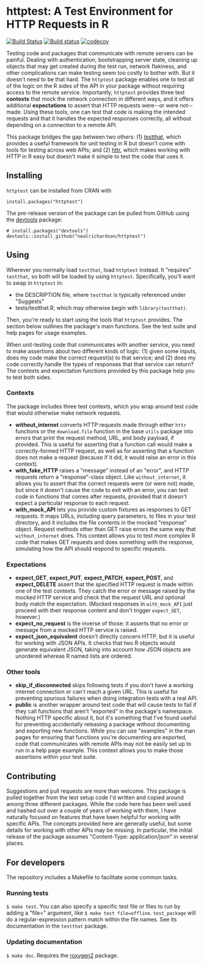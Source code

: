 # httptest: A Test Environment for HTTP Requests in R

[![Build Status](https://travis-ci.org/nealrichardson/httptest.png?branch=master)](https://travis-ci.org/nealrichardson/httptest) [![Build status](https://ci.appveyor.com/api/projects/status/egrw65593iso21cu?svg=true)](https://ci.appveyor.com/project/nealrichardson/httptest) [![codecov](https://codecov.io/gh/nealrichardson/httptest/branch/master/graph/badge.svg)](https://codecov.io/gh/nealrichardson/httptest)

Testing code and packages that communicate with remote servers can be painful. Dealing with authentication, bootstrapping server state, cleaning up objects that may get created during the test run, network flakiness, and other complications can make testing seem too costly to bother with. But it doesn't need to be that hard. The `httptest` package enables one to test all of the logic on the R sides of the API in your package without requiring access to the remote service. Importantly, `httptest` provides three test **contexts** that mock the network connection in different ways, and it offers additional **expectations** to assert that HTTP requests were--or were not--made. Using these tools, one can test that code is making the intended requests and that it handles the expected responses correctly, all without depending on a connection to a remote API.

This package bridges the gap between two others: (1) [testthat](https://github.com/hadley/testthat), which provides a useful framework for unit testing in R but doesn't come with tools for testing across web APIs; and (2) [httr](https://github.com/hadley/httr), which makes working with HTTP in R easy but doesn't make it simple to test the code that uses it.

## Installing

`httptest` can be installed from CRAN with

    install.packages("httptest")

The pre-release version of the package can be pulled from GitHub using the [devtools](https://github.com/hadley/devtools) package:

    # install.packages("devtools")
    devtools::install_github("nealrichardson/httptest")

## Using

Wherever you normally load `testthat`, load `httptest` instead. It "requires" `testthat`, so both will be loaded by using `httptest`. Specifically, you'll want to swap in `httptest` in:

* the DESCRIPTION file, where `testthat` is typically referenced under "Suggests"
* tests/testthat.R, which may otherwise begin with `library(testthat)`.

Then, you're ready to start using the tools that `httptest` provides. The section below outlines the package's main functions. See the test suite and help pages for usage examples.

When unit-testing code that communicates with another service, you need to make assertions about two different kinds of logic: (1) given some inputs, does my code make the correct request(s) to that service; and (2) does my code correctly handle the types of responses that that service can return? The contexts and expectation functions provided by this package help you to test both sides.

### Contexts

The package includes three test contexts, which you wrap around test code that would otherwise make network requests.

* **without_internet** converts HTTP requests made through either `httr` functions or the `download.file` function in the base `utils` package into errors that print the request method, URL, and body payload, if provided. This is useful for asserting that a function call would make a correctly-formed HTTP request, as well as for asserting that a function does not make a request (because if it did, it would raise an error in this context).
* **with_fake_HTTP** raises a "message" instead of an "error", and HTTP requests return a "response"-class object. Like `without_internet`, it allows you to assert that the correct requests were (or were not) made, but since it doesn't cause the code to exit with an error, you can test code in functions that comes after requests, provided that it doesn't expect a particular response to each request.
* **with_mock_API** lets you provide custom fixtures as responses to GET requests. It maps URLs, including query parameters, to files in your test directory, and it includes the file contents in the mocked "response" object. Request methods other than GET raise errors the same way that `without_internet` does. This context allows you to test more complex R code that makes GET requests and does something with the response, simulating how the API should respond to specific requests.

### Expectations

* **expect_GET**, **expect_PUT**, **expect_PATCH**, **expect_POST**, and **expect_DELETE** assert that the specified HTTP request is made within one of the test contexts. They catch the error or message raised by the mocked HTTP service and check that the request URL and optional body match the expectation. (Mocked responses in `with_mock_API` just proceed with their response content and don't trigger `expect_GET`, however.)
* **expect_no_request** is the inverse of those: it asserts that no error or message from a mocked HTTP service is raised.
* **expect_json_equivalent** doesn't directly concern HTTP, but it is useful for working with JSON APIs. It checks that two R objects would generate equivalent JSON, taking into account how JSON objects are unordered whereas R named lists are ordered.

### Other tools

* **skip_if_disconnected** skips following tests if you don't have a working internet connection or can't reach a given URL. This is useful for preventing spurious failures when doing integration tests with a real API.
* **public** is another wrapper around test code that will cause tests to fail if they call functions that aren't "exported" in the package's namespace. Nothing HTTP specific about it, but it's something that I've found useful for preventing accidentally releasing a package without documenting and exporting new functions. While you can use "examples" in the man pages for ensuring that functions you're documenting are exported, code that communicates with remote APIs may not be easily set up to run in a help page example. This context allows you to make those assertions within your test suite.

## Contributing

Suggestions and pull requests are more than welcome. This package is pulled together from the test setup code I'd written and copied around among three different packages. While the code here has been well used and hashed out over a couple of years of working with them, I have naturally focused on features that have been helpful for working with specific APIs. The concepts provided here are generally useful, but some details for working with other APIs may be missing. In particular, the initial release of the package assumes "Content-Type: application/json" in several places.

## For developers

The repository includes a Makefile to facilitate some common tasks.

### Running tests

`$ make test`. You can also specify a specific test file or files to run by adding a "file=" argument, like `$ make test file=offline`. `test_package` will do a regular-expression pattern match within the file names. See its documentation in the `testthat` package.

### Updating documentation

`$ make doc`. Requires the [roxygen2](https://github.com/klutometis/roxygen) package.
